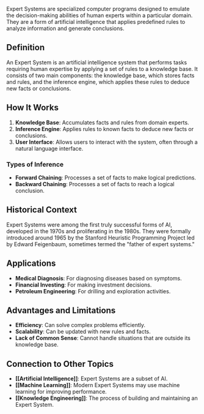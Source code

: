 Expert Systems are specialized computer programs designed to emulate the decision-making abilities of human experts within a particular domain. They are a form of artificial intelligence that applies predefined rules to analyze information and generate conclusions.

## Definition

An Expert System is an artificial intelligence system that performs tasks requiring human expertise by applying a set of rules to a knowledge base. It consists of two main components: the knowledge base, which stores facts and rules, and the inference engine, which applies these rules to deduce new facts or conclusions.

## How It Works

1. **Knowledge Base**: Accumulates facts and rules from domain experts.
2. **Inference Engine**: Applies rules to known facts to deduce new facts or conclusions.
3. **User Interface**: Allows users to interact with the system, often through a natural language interface.

### Types of Inference

- **Forward Chaining**: Processes a set of facts to make logical predictions.
- **Backward Chaining**: Processes a set of facts to reach a logical conclusion.

## Historical Context

Expert Systems were among the first truly successful forms of AI, developed in the 1970s and proliferating in the 1980s. They were formally introduced around 1965 by the Stanford Heuristic Programming Project led by Edward Feigenbaum, sometimes termed the "father of expert systems."

## Applications

- **Medical Diagnosis**: For diagnosing diseases based on symptoms.
- **Financial Investing**: For making investment decisions.
- **Petroleum Engineering**: For drilling and exploration activities.

## Advantages and Limitations

- **Efficiency**: Can solve complex problems efficiently.
- **Scalability**: Can be updated with new rules and facts.
- **Lack of Common Sense**: Cannot handle situations that are outside its knowledge base.

## Connection to Other Topics

- **[[Artificial Intelligence]]**: Expert Systems are a subset of AI.
- **[[Machine Learning]]**: Modern Expert Systems may use machine learning for improving performance.
- **[[Knowledge Engineering]]**: The process of building and maintaining an Expert System.